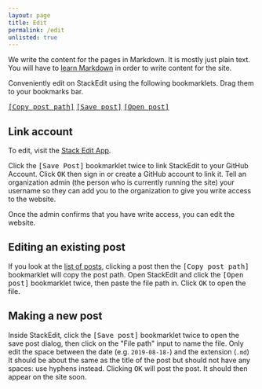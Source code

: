 ```yaml
---
layout: page
title: Edit
permalink: /edit
unlisted: true
---
```

We write the content for the pages in Markdown. It is mostly just plain text. You will have to [learn Markdown](https://www.markdowntutorial.com/) in order to write content for the site.

Conveniently edit on StackEdit using the following bookmarklets. Drag them to your bookmarks bar.

[//]: # (Complex bookmarklets follow, generated by documents in /editing/)

<kbd><a href='javascript:function%20copyToClipboard%28t%29%7Bif%28window.clipboardData%26%26window.clipboardData.setData%29return%20clipboardData.setData%28%22Text%22%2Ct%29%3Bif%28document.queryCommandSupported%26%26document.queryCommandSupported%28%22copy%22%29%29%7Bvar%20o%3Ddocument.createElement%28%22textarea%22%29%3Bo.textContent%3Dt%2Co.style.position%3D%22fixed%22%2Cdocument.body.appendChild%28o%29%2Co.select%28%29%3Btry%7Breturn%20document.execCommand%28%22copy%22%29%7Dcatch%28t%29%7Breturn%20console.warn%28%22Copy%20to%20clipboard%20failed.%22%2Ct%29%2C%211%7Dfinally%7Bdocument.body.removeChild%28o%29%7D%7D%7Dlet%20url%3Dwindow.location.pathname%2Cpath%3Durl.match%28/%5C/%28blob%7Cedit%29%5C/master%5C/%28.%2A%29/%29%5B2%5D%3BcopyToClipboard%28path%29%3B'>[Copy post path]</a></kbd>
<kbd><a href='javascript:function%20clickSidebarButton%28t%29%7Bbuttons%3Ddocument.querySelectorAll%28%22.side-bar__inner%20.menu-entry__text%20%3E%20%2A%22%29%3Bfor%28let%20e%20of%20buttons%29if%28t.test%28e.innerHTML%29%29return%20e.click%28%29%2C%210%3Breturn%211%7Dfunction%20waitForElementToDisplay%28t%2Co%29%7Breturn%20new%20Promise%28function%28n%2Ci%29%7Bif%28e%3Ddocument.querySelector%28t%29%2Cconsole.log%28t%2Ce%29%2Cnull%21%3De%29return%20console.log%28%22resolve%22%29%2Cvoid%20n%28e%29%3BsetTimeout%28function%28%29%7BwaitForElementToDisplay%28t%2Co%29.then%28n%29.catch%28i%29%7D%2Co%29%7D%29%7Dfunction%20setRepoAndPath%28t%2Ce%2Co%29%7BrepoURL%3DwaitForElementToDisplay%28%22%5Berror%3DrepoUrl%5D%20input%22%2C50%29%2Cpath%3DwaitForElementToDisplay%28%22%5Berror%3Dpath%5D%20input%22%2C50%29%2CPromise.all%28%5BrepoURL%2Cpath%5D%29.then%28function%28n%29%7Burl%3Dn%5B0%5D%2Cpath%3Dn%5B1%5D%2Curl.value%3DrepoTextURL%2Cpath.value%3Dt%2Cmoved%3D%211%2Cpath.addEventListener%28%22click%22%2Cfunction%28%29%7Bmoved%7C%7C%28path.value%3Dt%2Cpath.focus%28%29%2Cpath.setSelectionRange%28e%2Co%7C%7Ce%29%2Cmoved%3D%21moved%29%7D%29%7D%29%7Dif%28document.querySelector%28%22.navigation-bar__button--stackedit%22%29.click%28%29%2CclickSidebarButton%28/Synchronize/i%29%2CrepoTextURL%3D%22github.com/irvington-math-club/irvington-math-club.github.io%22%2CclickSidebarButton%28/Save%20on%20GitHub/i%29%29%7BsetRepoAndPath%28%22_posts/%22%2B%28new%20Date%29.toISOString%28%29.substring%280%2C10%29%2B%22-.md%22%2C18%29%7Delse%20clickSidebarButton%28/Add%20GitHub%20account/i%29%3B'>[Save post]</a></kbd>
<kbd><a href='javascript:function%20clickSidebarButton%28t%29%7Bbuttons%3Ddocument.querySelectorAll%28%22.side-bar__inner%20.menu-entry__text%20%3E%20%2A%22%29%3Bfor%28let%20e%20of%20buttons%29if%28t.test%28e.innerHTML%29%29return%20e.click%28%29%2C%210%3Breturn%211%7Dfunction%20waitForElementToDisplay%28t%2Co%29%7Breturn%20new%20Promise%28function%28n%2Ci%29%7Bif%28e%3Ddocument.querySelector%28t%29%2Cconsole.log%28t%2Ce%29%2Cnull%21%3De%29return%20console.log%28%22resolve%22%29%2Cvoid%20n%28e%29%3BsetTimeout%28function%28%29%7BwaitForElementToDisplay%28t%2Co%29.then%28n%29.catch%28i%29%7D%2Co%29%7D%29%7Dfunction%20setRepoAndPath%28t%2Ce%2Co%29%7BrepoURL%3DwaitForElementToDisplay%28%22%5Berror%3DrepoUrl%5D%20input%22%2C50%29%2Cpath%3DwaitForElementToDisplay%28%22%5Berror%3Dpath%5D%20input%22%2C50%29%2CPromise.all%28%5BrepoURL%2Cpath%5D%29.then%28function%28n%29%7Burl%3Dn%5B0%5D%2Cpath%3Dn%5B1%5D%2Curl.value%3DrepoTextURL%2Cpath.value%3Dt%2Cmoved%3D%211%2Cpath.addEventListener%28%22click%22%2Cfunction%28%29%7Bmoved%7C%7C%28path.value%3Dt%2Cpath.focus%28%29%2Cpath.setSelectionRange%28e%2Co%7C%7Ce%29%2Cmoved%3D%21moved%29%7D%29%7D%29%7Ddocument.querySelector%28%22.navigation-bar__button--stackedit%22%29.click%28%29%2CclickSidebarButton%28/Synchronize/i%29%2CrepoTextURL%3D%22github.com/irvington-math-club/irvington-math-club.github.io%22%2CclickSidebarButton%28/Open%20from%20Github/i%29%3FsetRepoAndPath%28%22_posts/%22%2C0%2C7%29%3AclickSidebarButton%28/Add%20GitHub%20account/i%29%3B'>[Open post]</a></kbd>

## Link account

To edit, visit the [Stack Edit App](https://stackedit.io/app#).

Click the <kbd>[Save Post]</kbd> bookmarklet twice to link StackEdit to your GitHub Account. Click <kbd>OK</kbd> then sign in or create a GitHub account to link it. Tell an organization admin (the person who is currently running the site) your username so they can add you to the organization to give you write access to the website.

Once the admin confirms that you have write access, you can edit the website.

## Editing an existing post

If you look at the [list of posts](https://github.com/irvington-math-club/irvington-math-club.github.io/tree/master/_posts), clicking a post then the <kbd>[Copy post path]</kbd> bookmarklet will copy the post path. Open StackEdit and click the <kbd>[Open post]</kbd> bookmarklet twice, then paste the file path in. Click <kbd>OK</kbd> to open the file.

## Making a new post

Inside StackEdit, click the <kbd>[Save post]</kbd> bookmarklet twice to open the save post dialog, then click on the "File path" input to name the file. Only edit the space between the date (e.g. `2019-08-18-`) and the extension (`.md`) It should be about the same as the title of the post but should not have any spaces: use hyphens instead. Clicking <kbd>OK</kbd> will post the post. It should then appear on the site soon.
